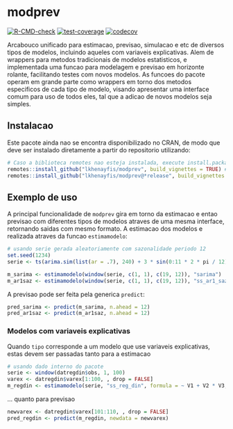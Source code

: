 
<!-- README.md is generated from README.Rmd. Please edit that file -->

# modprev

<!-- badges: start -->

[![R-CMD-check](https://github.com/lkhenayfis/modprev/actions/workflows/check-standard.yaml/badge.svg)](https://github.com/lkhenayfis/modprev/actions/workflows/check-standard.yaml)
[![test-coverage](https://github.com/lkhenayfis/modprev/actions/workflows/test-coverage.yaml/badge.svg)](https://github.com/lkhenayfis/modprev/actions/workflows/test-coverage.yaml)
[![codecov](https://codecov.io/gh/lkhenayfis/modprev/branch/master/graph/badge.svg?token=LKMK4R8W9N)](https://codecov.io/gh/lkhenayfis/modprev)
<!-- badges: end -->

Arcabouco unificado para estimacao, previsao, simulacao e etc de
diversos tipos de modelos, incluindo aqueles com variaveis explicativas.
Alem de wrappers para metodos tradicionais de modelos estatisticos, e
implementada uma funcao para modelagem e previsao em horizonte rolante,
facilitando testes com novos modelos. As funcoes do pacote operam em
grande parte como wrappers em torno dos metodos especificos de cada tipo
de modelo, visando apresentar uma interface comum para uso de todos
eles, tal que a adicao de novos modelos seja simples.

## Instalacao

Este pacote ainda nao se encontra disponibilizado no CRAN, de modo que
deve ser instalado diretamente a partir do repositorio utilizando:

``` r
# Caso a biblioteca remotes nao esteja instalada, execute install.packages("remotes") primeiro
remotes::install_github("lkhenayfis/modprev", build_vignettes = TRUE) # instalacao da versao de desenvolvimento
remotes::install_github("lkhenayfis/modprev@*release", build_vignettes = TRUE) # instalacao da ultima versao fechada
```

## Exemplo de uso

A principal funcionalidade de `modprev` gira em torno da estimacao e
entao previsao com diferentes tipos de modelos atraves de uma mesma
interface, retornando saidas com mesmo formato. A estimacao dos modelos
e realizada atraves da funcao `estimamodelo`:

``` r
# usando serie gerada aleatoriamente com sazonalidade periodo 12
set.seed(1234)
serie <- ts(arima.sim(list(ar = .7), 240) + 3 * sin(0:11 * 2 * pi / 12), frequency = 12)

m_sarima <- estimamodelo(window(serie, c(1, 1), c(19, 12)), "sarima")
m_ar1saz <- estimamodelo(window(serie, c(1, 1), c(19, 12)), "ss_ar1_saz")
```

A previsao pode ser feita pela generica `predict`:

``` r
pred_sarima <- predict(m_sarima, n.ahead = 12)
pred_ar1saz <- predict(m_ar1saz, n.ahead = 12)
```

### Modelos com variaveis explicativas

Quando `tipo` corresponde a um modelo que use variaveis explicativas,
estas devem ser passadas tanto para a estimacao

``` r
# usando dado interno do pacote
serie <- window(datregdin$obs, 1, 100)
varex <- datregdin$varex[1:100, , drop = FALSE]
m_regdin <- estimamodelo(serie, "ss_reg_din", formula = ~ V1 + V2 * V3, regdata = varex)
```

… quanto para previsao

``` r
newvarex <- datregdin$varex[101:110, , drop = FALSE]
pred_regdin <- predict(m_regdin, newdata = newvarex)
```
